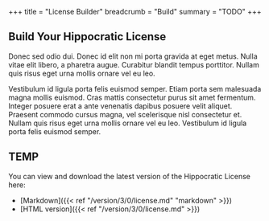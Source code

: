 +++
title = "License Builder"
breadcrumb = "Build"
summary = "TODO"
+++

## Build Your Hippocratic License

Donec sed odio dui. Donec id elit non mi porta gravida at eget metus. Nulla vitae elit libero, a pharetra augue. Curabitur blandit tempus porttitor. Nullam quis risus eget urna mollis ornare vel eu leo.

Vestibulum id ligula porta felis euismod semper. Etiam porta sem malesuada magna mollis euismod. Cras mattis consectetur purus sit amet fermentum. Integer posuere erat a ante venenatis dapibus posuere velit aliquet. Praesent commodo cursus magna, vel scelerisque nisl consectetur et. Nullam quis risus eget urna mollis ornare vel eu leo. Vestibulum id ligula porta felis euismod semper.

## TEMP

You can view and download the latest version of the Hippocratic License here:

- [Markdown]({{< ref "/version/3/0/license.md" "markdown" >}})
- [HTML version]({{< ref "/version/3/0/license.md" >}})

